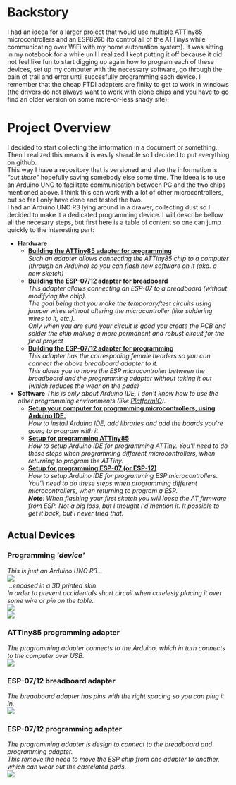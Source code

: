 # Backstory
I had an ideea for a larger project that would use multiple ATTiny85 microcontrollers and an ESP8266 (to control all of the ATTinys while communicating over WiFi with my
home automation system).
It was sitting in my notebook for a while unil I realized I kept putting it off because it did not feel like fun to start digging up again
how to program each of these devices, set up my computer with the necessary software, go through the pain of trail and error until succesfully programming each device.
I remember that the cheap FTDI adapters are finiky to get to work in windows (the drivers do not always want to work with clone chips and you have to go find an older
version on some more-or-less shady site).

# Project Overview
I decided to start collecting the information in a document or something. Then I realized this means it is easily sharable so I decided to put everything on github.  
This way I have a repository that is versioned and also the information is
*"out there"* hopefully saving somebody else some time.
The ideea is to use an Arduino UNO to facilitate communication between PC and the two chips mentioned above. I think this can work with a lot of other microcontrollers,
but so far I only have done and tested the two.  
I had an Arduino UNO R3 lying around in a drawer, collecting dust so I decided to make it a dedicated programming device.
I will describe bellow all the necesary steps, but first here is a table of content so one can jump quickly to the interesting part:
* **Hardware**  
	* **[Building the ATTiny85 adapter for programming](https://github.com/RazMake/ArduinoUNOMultiProgrammer/blob/master/Hardware/ATTin85ProgrammingAdapter.md)**  
	*Such an adapter allows connecting the ATTiny85 chip to a computer (through an Arduino) so you can flash new software on it (aka. a new sketch)*  
	* **[Building the ESP-07/12 adapter for breadboard](https://github.com/RazMake/ArduinoUNOMultiProgrammer/blob/master/Hardware/ESP07BreadboardAdapter.md)**  
	*This adapter allows connecting an ESP-07 to a breadboard (without modifying the chip).  
	The goal being that you make the temporary/test circuits using jumper wires without altering the microcontroller (like soldering wires to it, etc.).  
	Only when you are sure your circuit is good you create the PCB and solder the chip making a more permanent and robust circuit for the final project*  
	* **[Building the ESP-07/12 adapter for programming](https://github.com/RazMake/ArduinoUNOMultiProgrammer/blob/master/Hardware/ESP07ProgrammingAdapter.md)**  
	*This adapter has the correspoding female headers so you can connect the above breadboard adapter to it.  
	This alows you to move the ESP microcontroller between the breadboard and the programming adapter without taking it out (which reduces the wear on the pads)*
* **Software**
  *This is only about Arduino IDE, I don't know how to use the other programming environments (like [PlatformIO](https://platformio.org/)).*  
	* **[Setup your computer for programming microcontrollers, using Arduino IDE.](https://github.com/RazMake/ArduinoUNOMultiProgrammer/blob/master/Software/SetupArduinoIDE.md)**    
	*How to install Arduino IDE, add libraries and add the boards you're going to program with it*
	* **[Setup for programming ATTiny85](https://github.com/RazMake/ArduinoUNOMultiProgrammer/blob/master/Software/SetupForATTiny.md)**  
	*How to setup Arduino IDE for programming ATTiny. You'll need to do these steps when programming different microcontrollers, when returning to program the ATTiny.*  
	* **[Setup for programming ESP-07 (or ESP-12)](https://github.com/RazMake/ArduinoUNOMultiProgrammer/blob/master/Software/SetupForESP.md)**  
	*How to setup Arduino IDE for programming ESP microcontrollers. You'll need to do these steps when programming different microcontrollers, when returning to program a ESP.  
	**Note**: When flashing your first sketch you will loose the AT firmware from ESP. Not a big loss, but I thought I'd mention it. It possible to get it back, but I never tried that.*  

## Actual Devices
### Programming *'device'*
*This is just an Arduino UNO R3...*  
![](https://github.com/RazMake/ArduinoUNOMultiProgrammer/blob/master/Photos/ArduinoUno.jpg)  
*...encased in a 3D printed skin.  
In order to prevent accidentals short circuit when carelesly placing it over some wire or pin on the table.*  
![](https://github.com/RazMake/ArduinoUNOMultiProgrammer/blob/master/Photos/ArduinoUno_InCase_Open.jpg)  
![](https://github.com/RazMake/ArduinoUNOMultiProgrammer/blob/master/Photos/ArduinoUno_InCase_Closed.jpg)  

### ATTiny85 programming adapter
*The programming adapter connects to the Arduino, which in turn connects to the computer over USB.*  
![](https://github.com/RazMake/ArduinoUNOMultiProgrammer/blob/master/Photos/ATTinyFlashingAdapter_Front.jpg)  

### ESP-07/12 breadboard adapter
*The breadboard adapter has pins with the right spacing so you can plug it in.*  
![](https://github.com/RazMake/ArduinoUNOMultiProgrammer/blob/master/Photos/ESPBreadboardAdapter_WithESP.jpg)  

### ESP-07/12 programming adapter
*The programming adapter is design to connect to the breadboard and programming adapter.  
This remove the need to move the ESP chip from one adapter to another, which can wear out the castelated pads.*  
![](https://github.com/RazMake/ArduinoUNOMultiProgrammer/blob/master/Photos/ESPFlashingAdapter_Front.jpg)